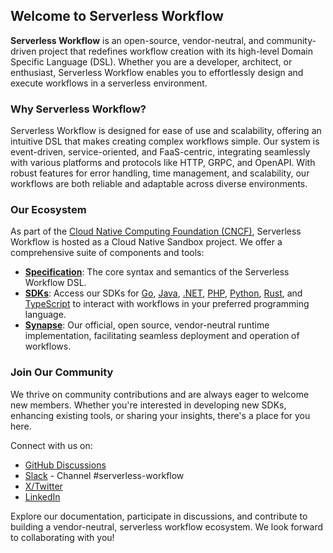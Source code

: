 ## Welcome to Serverless Workflow

**Serverless Workflow** is an open-source, vendor-neutral, and community-driven project that redefines workflow creation with its high-level Domain Specific Language (DSL). Whether you are a developer, architect, or enthusiast, Serverless Workflow enables you to effortlessly design and execute workflows in a serverless environment. 

### Why Serverless Workflow?

Serverless Workflow is designed for ease of use and scalability, offering an intuitive DSL that makes creating complex workflows simple. Our system is event-driven, service-oriented, and FaaS-centric, integrating seamlessly with various platforms and protocols like HTTP, GRPC, and OpenAPI. With robust features for error handling, time management, and scalability, our workflows are both reliable and adaptable across diverse environments.

### Our Ecosystem

As part of the [Cloud Native Computing Foundation (CNCF)](https://www.cncf.io/), Serverless Workflow is hosted as a Cloud Native Sandbox project. We offer a comprehensive suite of components and tools:

- **[Specification](https://github.com/serverlessworkflow/specification)**: The core syntax and semantics of the Serverless Workflow DSL.
- **[SDKs](https://github.com/serverlessworkflow/specification#sdks)**: Access our SDKs for [Go](https://github.com/serverlessworkflow/sdk-go), [Java](https://github.com/serverlessworkflow/sdk-java), [.NET](https://github.com/serverlessworkflow/sdk-net), [PHP](https://github.com/serverlessworkflow/sdk-php), [Python](https://github.com/serverlessworkflow/sdk-python), [Rust](https://github.com/serverlessworkflow/sdk-rust), and [TypeScript](https://github.com/serverlessworkflow/sdk-typescript) to interact with workflows in your preferred programming language.
- **[Synapse](https://github.com/serverlessworkflow/synapse)**: Our official, open source, vendor-neutral runtime implementation, facilitating seamless deployment and operation of workflows.

### Join Our Community

We thrive on community contributions and are always eager to welcome new members. Whether you're interested in developing new SDKs, enhancing existing tools, or sharing your insights, there's a place for you here.

Connect with us on:
- [GitHub Discussions](https://github.com/serverlessworkflow/specification/discussions)
- [Slack](https://slack.cncf.io/) - Channel #serverless-workflow
- [X/Twitter](https://x.com/CNCFWorkflow)
- [LinkedIn](https://www.linkedin.com/company/serverless-workflow)

Explore our documentation, participate in discussions, and contribute to building a vendor-neutral, serverless workflow ecosystem. We look forward to collaborating with you!
